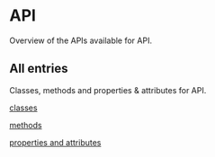 [
This is a templated file. Adding content to this file may result in it being
reverted. Instead, if you want to place additional content, create an
"overview_content.md" file in `docs/` directory. The Sphinx tool will
pick up on the content and merge the content.
]: #

#  API

Overview of the APIs available for  API.

## All entries

Classes, methods and properties & attributes for
 API.

[classes](https://cloud.google.com/python/docs/reference/google-cloud-maintenance-api/latest/summary_class.html)

[methods](https://cloud.google.com/python/docs/reference/google-cloud-maintenance-api/latest/summary_method.html)

[properties and
attributes](https://cloud.google.com/python/docs/reference/google-cloud-maintenance-api/latest/summary_property.html)
